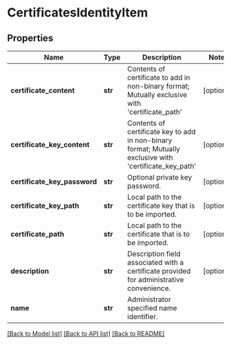 # CertificatesIdentityItem

## Properties
Name | Type | Description | Notes
------------ | ------------- | ------------- | -------------
**certificate_content** | **str** | Contents of certificate to add in non-binary format; Mutually exclusive with &#39;certificate_path&#39; | [optional] 
**certificate_key_content** | **str** | Contents of certificate key to add in non-binary format; Mutually exclusive with &#39;certificate_key_path&#39; | [optional] 
**certificate_key_password** | **str** | Optional private key password.  | [optional] 
**certificate_key_path** | **str** | Local path to the certificate key that is to be imported. | [optional] 
**certificate_path** | **str** | Local path to the certificate that is to be imported. | [optional] 
**description** | **str** | Description field associated with a certificate provided for administrative convenience. | [optional] 
**name** | **str** | Administrator specified name identifier. | 

[[Back to Model list]](../README.md#documentation-for-models) [[Back to API list]](../README.md#documentation-for-api-endpoints) [[Back to README]](../README.md)


